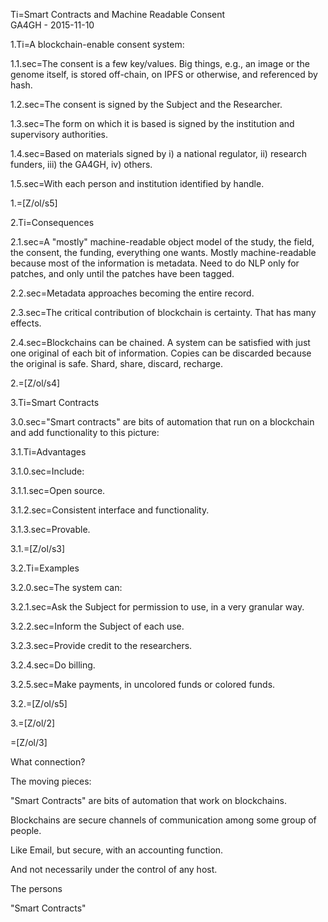 Ti=Smart Contracts and Machine Readable Consent<br>GA4GH - 2015-11-10


1.Ti=A blockchain-enable consent system:

1.1.sec=The consent is a few key/values.  Big things, e.g., an image or the genome itself, is stored off-chain, on IPFS or otherwise, and referenced by hash.

1.2.sec=The consent is signed by the Subject and the Researcher. 

1.3.sec=The form on which it is based is signed by the institution and supervisory authorities. 

1.4.sec=Based on materials signed by i) a national regulator, ii) research funders, iii) the GA4GH, iv) others.

1.5.sec=With each person and institution identified by handle.

1.=[Z/ol/s5]

2.Ti=Consequences

2.1.sec=A "mostly" machine-readable object model of the study, the field, the consent, the funding, everything one wants.  Mostly machine-readable because most of the information is metadata. Need to do NLP only for patches, and only until the patches have been tagged.

2.2.sec=Metadata approaches becoming the entire record.

2.3.sec=The critical contribution of blockchain is certainty.  That has many effects.

2.4.sec=Blockchains can be chained.  A system can be satisfied with just one original of each bit of information.  Copies can be discarded because the original is safe.  Shard, share, discard, recharge. 

2.=[Z/ol/s4]

3.Ti=Smart Contracts

3.0.sec="Smart contracts" are bits of automation that run on a blockchain and add functionality to this picture:

3.1.Ti=Advantages

3.1.0.sec=Include:

3.1.1.sec=Open source.

3.1.2.sec=Consistent interface and functionality.

3.1.3.sec=Provable.

3.1.=[Z/ol/s3]

3.2.Ti=Examples

3.2.0.sec=The system can:

3.2.1.sec=Ask the Subject for permission to use, in a very granular way.

3.2.2.sec=Inform the Subject of each use.

3.2.3.sec=Provide credit to the researchers.

3.2.4.sec=Do billing.

3.2.5.sec=Make payments, in uncolored funds or colored funds.

3.2.=[Z/ol/s5]

3.=[Z/ol/2]

=[Z/ol/3]







What connection?


The moving pieces:



"Smart Contracts" are bits of automation that work on blockchains.  

Blockchains are secure channels of communication among some group of people.  

Like Email, but secure, with an accounting function.

And not necessarily under the control of any host.

The persons

"Smart Contracts"